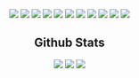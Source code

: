 <div id="stat" align="center">
    <img src="https://img.shields.io/static/v1?style=for-the-badge&message=Apache+Maven&color=C71A36&logo=Apache+Maven&logoColor=FFFFFF&label=">
    <img src="https://img.shields.io/static/v1?style=for-the-badge&message=JUnit5&color=25A162&logo=JUnit5&logoColor=FFFFFF&label=">
    <img src="https://img.shields.io/static/v1?style=for-the-badge&message=PostgreSQL&color=4169E1&logo=PostgreSQL&logoColor=FFFFFF&label=">
    <img src="https://img.shields.io/static/v1?style=for-the-badge&message=Thymeleaf&color=005F0F&logo=Thymeleaf&logoColor=FFFFFF&label=">
    <img src="https://img.shields.io/static/v1?style=for-the-badge&message=Liquibase&color=2962FF&logo=Liquibase&logoColor=FFFFFF&label=">
    <img src="https://img.shields.io/static/v1?style=for-the-badge&message=HTML5&color=E34F26&logo=HTML5&logoColor=FFFFFF&label=">
    <img src="https://img.shields.io/static/v1?style=for-the-badge&message=Bootstrap&color=7952B3&logo=Bootstrap&logoColor=FFFFFF&label=">
    <img src="https://img.shields.io/static/v1?style=for-the-badge&message=Spring&color=6DB33F&logo=Spring&logoColor=FFFFFF&label=">
    <img src="https://img.shields.io/static/v1?style=for-the-badge&message=Hibernate&color=59666C&logo=Hibernate&logoColor=FFFFFF&label=">
    <img src="https://img.shields.io/static/v1?style=for-the-badge&message=Apache+Kafka&color=231F20&logo=Apache+Kafka&logoColor=FFFFFF&label=">
    <img src="https://img.shields.io/static/v1?style=for-the-badge&message=Docker&color=2496ED&logo=Docker&logoColor=FFFFFF&label=">
</div>



<div id="header" align="center">
    <h2>Github Stats</h2>
</div>

<div id="stat" align="center">
    <img src="https://github-profile-summary-cards.vercel.app/api/cards/profile-details?username=PerpetuumEbner&theme=github">
    <img src="https://github-profile-summary-cards.vercel.app/api/cards/repos-per-language?username=PerpetuumEbner&theme=github">
    <img src="https://github-profile-summary-cards.vercel.app/api/cards/stats?username=PerpetuumEbner&theme=github">
</div>

<!--
**PerpetuumEbner/PerpetuumEbner** is a ✨ _special_ ✨ repository because its `README.md` (this file) appears on your GitHub profile.

Here are some ideas to get you started:

- 🔭 I’m currently working on ...
- 🌱 I’m currently learning ...
- 👯 I’m looking to collaborate on ...
- 🤔 I’m looking for help with ...
- 💬 Ask me about ...
- 📫 How to reach me: ...
- 😄 Pronouns: ...
- ⚡ Fun fact: ...
-->
